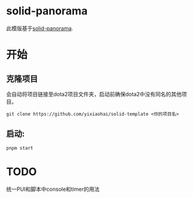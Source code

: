 # solid-panorama
此模版基于[solid-panorama](https://github.com/RobinCodeX/solid-panorama).

# 开始
## 克隆项目
会自动将项目链接至dota2项目文件夹，启动前确保dota2中没有同名的其他项目。
```
git clone https://github.com/yixiaohai/solid-template <你的项目名>
```
## 启动:
```
pnpm start
```

# TODO
统一PUI和脚本中console和timer的用法
